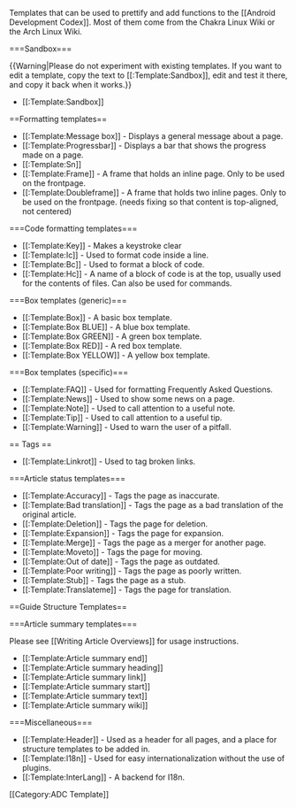 Templates that can be used to prettify and add functions to the [[Android Development Codex]]. Most of them come from the Chakra Linux Wiki or the Arch Linux Wiki.

===Sandbox===

{{Warning|Please do not experiment with existing templates. If you want to edit a template, copy the text to [[:Template:Sandbox]], edit and test it there, and copy it back when it works.}}

* [[:Template:Sandbox]]

==Formatting templates==

* [[:Template:Message box]] - Displays a general message about a page.
* [[:Template:Progressbar]] - Displays a bar that shows the progress made on a page.
* [[:Template:Sn]]
* [[:Template:Frame]] - A frame that holds an inline page. Only to be used on the frontpage.
* [[:Template:Doubleframe]] - A frame that holds two inline pages. Only to be used on the frontpage. (needs fixing so that content is top-aligned, not centered)

===Code formatting templates===

* [[:Template:Key]] - Makes a keystroke clear
* [[:Template:Ic]] - Used to format code inside a line.
* [[:Template:Bc]] - Used to format a block of code.
* [[:Template:Hc]] - A name of a block of code is at the top, usually used for the contents of files. Can also be used for commands.

===Box templates (generic)===

* [[:Template:Box]] - A basic box template.
* [[:Template:Box BLUE]] - A blue box template.
* [[:Template:Box GREEN]] - A green box template.
* [[:Template:Box RED]] - A red box template.
* [[:Template:Box YELLOW]] - A yellow box template.

===Box templates (specific)===

* [[:Template:FAQ]] - Used for formatting Frequently Asked Questions.
* [[:Template:News]] - Used to show some news on a page.
* [[:Template:Note]] - Used to call attention to a useful note.
* [[:Template:Tip]] - Used to call attention to a useful tip.
* [[:Template:Warning]] - Used to warn the user of a pitfall.

== Tags ==

* [[:Template:Linkrot]] - Used to tag broken links.

===Article status templates===

* [[:Template:Accuracy]] - Tags the page as inaccurate.
* [[:Template:Bad translation]] - Tags the page as a bad translation of the original article.
* [[:Template:Deletion]] - Tags the page for deletion.
* [[:Template:Expansion]] - Tags the page for expansion.
* [[:Template:Merge]] - Tags the page as a merger for another page.
* [[:Template:Moveto]] - Tags the page for moving.
* [[:Template:Out of date]] - Tags the page as outdated.
* [[:Template:Poor writing]] - Tags the page as poorly written.
* [[:Template:Stub]] - Tags the page as a stub.
* [[:Template:Translateme]] - Tags the page for translation.

==Guide Structure Templates==

===Article summary templates===

Please see [[Writing Article Overviews]] for usage instructions.

* [[:Template:Article summary end]]
* [[:Template:Article summary heading]]
* [[:Template:Article summary link]]
* [[:Template:Article summary start]]
* [[:Template:Article summary text]]
* [[:Template:Article summary wiki]]

===Miscellaneous===

* [[:Template:Header]] - Used as a header for all pages, and a place for structure templates to be added in.
* [[:Template:I18n]] - Used for easy internationalization without the use of plugins.
* [[:Template:InterLang]] - A backend for I18n.

[[Category:ADC Template]]
